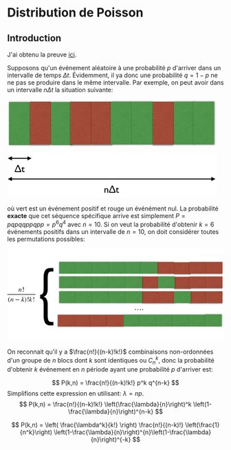 # Distribution de Poisson

## Introduction

J'ai obtenu la preuve [ici](https://medium.com/@andrew.chamberlain/deriving-the-poisson-distribution-from-the-binomial-distribution-840cc1668239).

Supposons qu'un événement aléatoire à une probabilité $p$ d'arriver dans un intervalle de temps $\Delta t$. Évidemment, il ya donc une probabilité $q = 1-p$ ne ne pas se produire dans le même intervalle. Par exemple, on peut avoir dans un intervalle $n \Delta t$ la situation suivante:

![image-20181206234656175](assets/image-20181206234656175-4158016.png)

où vert est un événement positif et rouge un événément nul. La probabilité **exacte** que cet séquence spécifique arrive est simplement $P = p q p q q p p q p p = p^{6}q^{4}$ avec $n=10$. Si on veut la probabilité d'obtenir $k=6$ événements positifs dans un intervalle de $n=10$, on doit considérer toutes les permutations possibles:

![image-20181206235516322](assets/image-20181206235516322-4158516.png)

On reconnait qu'il y a $\frac{n!}{(n-k)!k!}$ combinaisons non-ordonnées d'un groupe de $n$ blocs dont $k$ sont identiques ou $C^k_n$, donc la probabilité d'obtenir $k$ événement en $n$ période ayant une probabilité $p$ d'arriver est:

$$
P(k,n) = \frac{n!}{(n-k)!k!} p^k q^{n-k}
$$
Simplifions cette expression en utilisant: $\lambda = n p$.
$$
P(k,n) = \frac{n!}{(n-k)!k!} \left(\frac{\lambda}{n}\right)^k \left(1-\frac{\lambda}{n}\right)^{n-k}
$$

$$
P(k,n) = \left( \frac{\lambda^k}{k!} \right) \frac{n!}{(n-k)!} \left(\frac{1}{n^k}\right) \left(1-\frac{\lambda}{n}\right)^{n}\left(1-\frac{\lambda}{n}\right)^{-k}
$$

